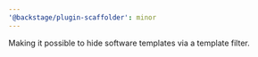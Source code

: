 ```yaml
---
'@backstage/plugin-scaffolder': minor
---
```


Making it possible to hide software templates via a template filter.
